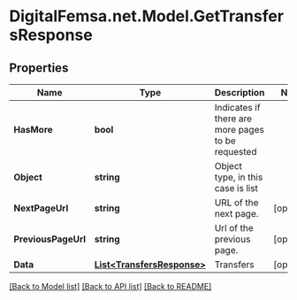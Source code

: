 # DigitalFemsa.net.Model.GetTransfersResponse

## Properties

Name | Type | Description | Notes
------------ | ------------- | ------------- | -------------
**HasMore** | **bool** | Indicates if there are more pages to be requested | 
**Object** | **string** | Object type, in this case is list | 
**NextPageUrl** | **string** | URL of the next page. | [optional] 
**PreviousPageUrl** | **string** | Url of the previous page. | [optional] 
**Data** | [**List&lt;TransfersResponse&gt;**](TransfersResponse.md) | Transfers | [optional] 

[[Back to Model list]](../README.md#documentation-for-models) [[Back to API list]](../README.md#documentation-for-api-endpoints) [[Back to README]](../README.md)


